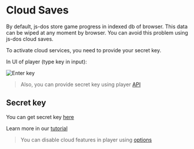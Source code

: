 # Cloud Saves

By default, js-dos store game progress in indexed db of browser. This data can be wiped at any moment by browser.
You can avoid this problem using js-dos cloud saves.

To activate cloud services, you need to provide your secret key. 

In UI of player (type key in input):

![Enter key](enter-key.jpg)

> Also, you can provide secret key using player [API](Player-API.md#options)

## Secret key

You can get secret key [here](https://v8.js-dos.com/key/)

Learn more in our [tutorial](Subscription.md)

> You can disable cloud features in player using [options](Player-API.md#options)

